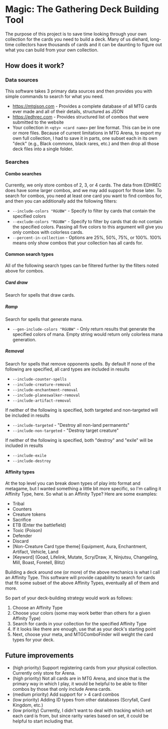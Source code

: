 # Magic: The Gathering Deck Building Tool
The purpose of this project is to save time looking through your own collection for the cards you need to build a deck. Many of us diehard, long-time collectors have thousands of cards and it can be daunting to figure out what you can build from your own collection.

## How does it work?
### Data sources
This software takes 3 primary data sources and then provides you with simple commands to search for what you need.
* https://mtgjson.com - Provides a complete database of all MTG cards ever made and all of their details, structured as JSON
* https://edhrec.com - Provides structured list of combos that were submitted to the website
* Your collection in `<qty> <card name>` per line format. This can be in one or more files. Because of current limitations in MTG Arena, to export my own full collection, I had to save it in parts, one subset each in its own "deck" (e.g., Black commons, black rares, etc.) and then drop all those deck files into a single folder.

### Searches
#### Combo searches
Currently, we only store combos of 2, 3, or 4 cards. The data from EDHREC does have some larger combos, and we may add support for those later.
To search for combos, you need at least one card you want to find combos for, and then you can additionally add the following filters:
* `--include-colors "RGUBW"` - Specify to filter by cards that contain the specified colors
* `--exclude-colors "RGUBW"` - Specify to filter by cards that do not contain the specified colors. Passing all five colors to this argument will give you only combos with colorless cards.
* `--percent-in-collection` - Options are 25%, 50%, 75%, or 100%. 100% means only show combos that your collection has all cards for.

#### Common search types
All of the following search types can be filtered further by the filters noted above for combos.

##### Card draw
Search for spells that draw cards.

##### Ramp
Search for spells that generate mana.
* `--gen-include-colors "RGUBW"` - Only return results that generate the specified colors of mana. Empty string would return only colorless mana generation.

##### Removal
Search for spells that remove opponents spells. By default
If none of the following are specified, all card types are included in results
* `--include-counter-spells`
* `--include-creature-removal`
* `--include-enchantment-removal`
* `--include-planeswalker-removal`
* `--include-artifact-removal`

If neither of the following is specified, both targeted and non-targeted will be included in results
* `--include-targeted` - "Destroy all non-land permanents"
* `--include-non-targeted` - "Destroy target creature"

If neither of the following is specified, both "destroy" and "exile" will be included in results
* `--include-exile`
* `--include-destroy`

#### Affinity types
At the top level you can break down types of play into format and metagame, but I wanted something a little bit more specific, so I'm calling it Affinity Type, here. So what is an Affinity Type? Here are some examples:
* Tribal
* Counters
* Creature tokens
* Sacrifice
* ETB (Enter the battlefield)
* Toxic (Poison)
* Defender
* Discard
* [Non-Creature Card type theme] Equipment, Aura, Enchantment, Artifact, Vehicle, Land
* [Keyword] (Goad, Lifelink, Mutate, Scry/Draw, X, Ninjutsu, Changeling, Mill, Boast, Foretell, Blitz)

Building a deck around one (or more) of the above mechanics is what I call an Affinity Type. This software will provide capability to search for cards that fit some subset of the above Affinity Types, eventually all of them and more.

So part of your deck-building strategy would work as follows:
1. Choose an Affinity Type
2. Choose your colors (some may work better than others for a given Affinity Type)
3. Search for cards in your collection for the specified Affinity Type
4. If it looks like there are enough, use that as your deck's starting point
5. Next, choose your meta, and MTGComboFinder will weight the card types for your deck.

## Future improvements
* (high priority) Support registering cards from your physical collection. Currently only store for Arena.
* (high priority) Not all cards are in MTG Arena, and since that is the primary way in which I play, it would be helpful to be able to filter combos by those that only include Arena cards.
* (medium priority) Add support for > 4 card combos
* (low priority) Adding ID types from other databases (Scryfall, Card Kingdom, etc.)
* (low priority) Currently, I didn't want to deal with tracking which set each card is from, but since rarity varies based on set, it could be helpful to start including that.
